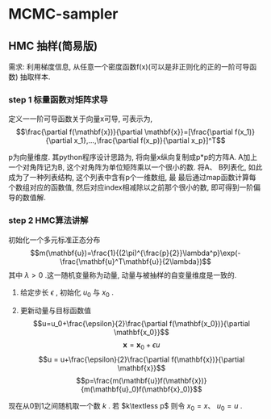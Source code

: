# MCMC-sampler
## HMC 抽样(简易版)
需求: 利用梯度信息, 从任意一个密度函数f(x)(可以是非正则化的正的一阶可导函数) 抽取样本.

### step 1 标量函数对矩阵求导
定义一一阶可导函数关于向量x可导, 可表示为,
$$\frac{\partial f(\mathbf{x})}{\partial \mathbf{x}}=[\frac{\partial f(x_1)}{\partial x_1},...,\frac{\partial f(x_p)}{\partial x_p}]^T$$

p为向量维度. 其python程序设计思路为, 将向量x纵向复制成p*p的方阵A. A加上一个对角阵记为B, 这个对角阵为单位矩阵乘以一个很小的数. 将A、 B列表化, 如此成为了一种列表结构, 这个列表中含有p个一维数组, 最
最后通过map函数计算每个数组对应的函数值, 然后对应index相减除以之前那个很小的数, 即可得到一阶偏导的数值解.

### step 2 HMC算法讲解
初始化一个多元标准正态分布
$$m(\mathbf{u})=\frac{1}{(2\pi)^{\frac{p}{2}}\lambda^p}\exp(-\frac{\mathbf{u}^T\mathbf{u}}{2\lambda})$$
其中
$\lambda>0$
.这一随机变量称为动量, 动量与被抽样的自变量维度是一致的.
1. 给定步长
$\epsilon$
, 初始化
$u_0$
与
$x_0$
.

2. 更新动量与目标函数值
$$u=u_0+\frac{\epsilon}{2}\frac{\partial f(\mathbf{x_0})}{\partial \mathbf{x_0}}$$
$$\mathbf{x} = \mathbf{x}_0 + \epsilon u$$
$$u = u+\frac{\epsilon}{2}\frac{\partial f(\mathbf{x})}{\partial \mathbf{x}}$$
$$p=\frac{m(\mathbf{u})f(\mathbf{x})}{m(\mathbf{u}_0)f(\mathbf{x}_0)}$$

现在从0到1之间随机取一个数
$k$
. 若
$k\textless p$
则令
$x_0=x$、
$u_0=u$
.
